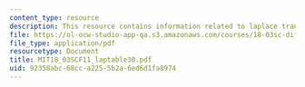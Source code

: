 ```yaml
---
content_type: resource
description: This resource contains information related to laplace transform table.
file: https://ol-ocw-studio-app-qa.s3.amazonaws.com/courses/18-03sc-differential-equations-fall-2011/92358abc68cca2255b2a6ed6d1fa8974_MIT18_03SCF11_laptable30.pdf
file_type: application/pdf
resourcetype: Document
title: MIT18_03SCF11_laptable30.pdf
uid: 92358abc-68cc-a225-5b2a-6ed6d1fa8974
---
```

